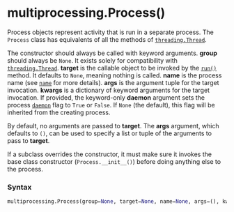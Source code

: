 # multiprocessing.Process()

Process objects represent activity that is run in a separate process. The `Process` class has equivalents of all the methods of [`threading.Thread`](/modules/threading/Thread/).

The constructor should always be called with keyword arguments. **group** should always be `None`. It exists solely for compatibility with [`threading.Thread`](/modules/threading/Thread/). **target** is the callable object to be invoked by the [`run()`](/modules/multiprocessing/Process/run.md) method. It defaults to `None`, meaning nothing is called. **name** is the process name (see [`name`](/modules/multiprocessing/Process/name.md) for more details). **args** is the argument tuple for the target invocation. **kwargs** is a dictionary of keyword arguments for the target invocation. If provided, the keyword-only **daemon** argument sets the process [`daemon`](/modules/multiprocessing/Process/daemon.md) flag to `True` or `False`. If `None` (the default), this flag will be inherited from the creating process.

By default, no arguments are passed to **target**. The **args** argument, which defaults to `()`, can be used to specify a list or tuple of the arguments to pass to **target**.

If a subclass overrides the constructor, it must make sure it invokes the base class constructor (`Process.__init__()`) before doing anything else to the process.

### Syntax

```python
multiprocessing.Process(group=None, target=None, name=None, args=(), kwargs={}, *, daemon=None)
```